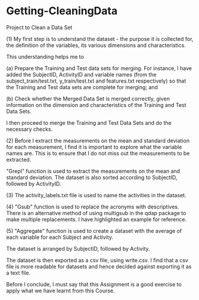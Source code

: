# Getting-CleaningData
Project to Clean a Data Set

(1) My first step is to understand the dataset - the purpose it is collected for, the definition of the variables, its various dimensions and characteristics.

This understanding helps me to 

(a) Prepare the Training and Test data sets for merging. For instance, I have added the SubjectID, ActivityID and variable names (from the subject_train/test.txt, y_train/test.txt and features.txt respectively) so that the Training and Test data sets are complete for merging; and

(b) Check whether the Merged Data Set is merged correctly, given information on the dimension and characteristics of the Training and Test Data Sets.

I then proceed to merge the Training and Test Data Sets and do the necessary checks.

(2) Before I extract the measurements on the mean and standard deviation for each measurement, I find it is important to explore what the variable names are. This is to ensure that I do not miss out the measurements to be extracted.

"Grepl" function is used to extract the measurements on the mean and standard deviation.
The dataset is also sorted according to SubjectID, followed by ActivityID.

(3) The activity_labels.txt file is used to name the activities in the dataset.

(4) "Gsub" function is used to replace the acronyms with descriptives. There is an alternative method of using multigsub in the qdap package to make multiple replacements. I have highlighted an example for reference.

(5) "Aggregate" function is used to create a dataset with the average of each variable for each Subject and Activity.

The dataset is arranged by SubjectID, followed by Activity.

The dataset is then exported as a csv file, using write.csv. I find that a csv file is more readable for datasets and hence decided against exporting it as a text file.

Before I conclude, I must say that this Assignment is a good exercise to apply what we have learnt from this Course.
